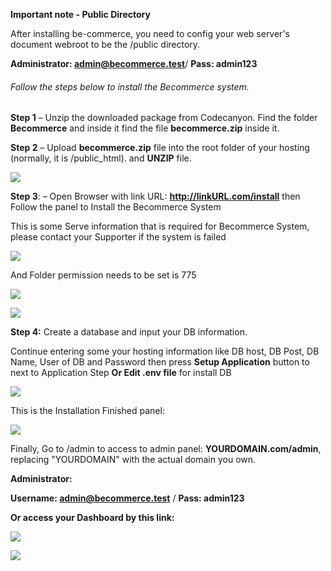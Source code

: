 **Important note - Public Directory**

After installing be-commerce, you need to config your web server's document webroot to be the /public directory.

**Administrator:  admin@becommerce.test**/ **Pass: admin123**

###### Follow the steps below to install the Becommerce system.

**Step 1** – Unzip the downloaded package from Codecanyon. Find the folder **Becommerce** and inside it find the file **becommerce.zip** inside it.

**Step 2** – Upload **becommerce.zip** file into the root folder of your hosting (normally, it is /public\_html). and **UNZIP** file.

![](/assets/images/be-installation-system/6e48256e683820ba335d5ec90137bc35.png)

**Step 3**: – Open Browser with link URL:  **http://linkURL.com/install** then Follow the panel to Install the Becommerce System

This is some Serve information that is required for Becommerce System, please contact your Supporter if the system is failed

![](/assets/images/be-installation-system/28b27f968e9fc808d147a3b825cf8262.png)

And Folder permission needs to be set is 775

![](/assets/images/be-installation-system/e6a241509e4ce68a86fbed8d5e75fa83.png)

![](/assets/images/be-installation-system/d2ecf0b88aad60f7e0d2c86e628ac15d.png)

**Step 4:** Create a database and input your DB information.

Continue entering some your hosting information like DB host, DB Post, DB Name, User of DB and Password then press **Setup Application** button to next to Application Step **Or Edit .env file** for install DB

![](/assets/images/be-installation-system/d4a8c26ddc0a2e1e747d29a7c504eb4d.png)

This is the Installation Finished panel:

![](/assets/images/be-installation-system/c836fcdd1cd9da825ee496bd374e9080.png)

Finally, Go to /admin to access to admin panel: **YOURDOMAIN.com/admin**, replacing "YOURDOMAIN" with the actual domain you own.

**Administrator:**

**Username: admin@becommerce.test** / **Pass: admin123**

**Or access your Dashboard by this link:**

**![](/assets/images/be-installation-system/44e4664a7d5fd37293dd13f80ebd4ec7.png)**

**![](/assets/images/be-installation-system/e541ed7d33ae1ba8b9206b54debc4cfe.png)**